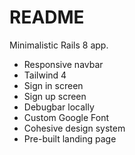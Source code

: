 # README

Minimalistic Rails 8 app.

- Responsive navbar
- Tailwind 4
- Sign in screen
- Sign up screen
- Debugbar locally
- Custom Google Font
- Cohesive design system
- Pre-built landing page
